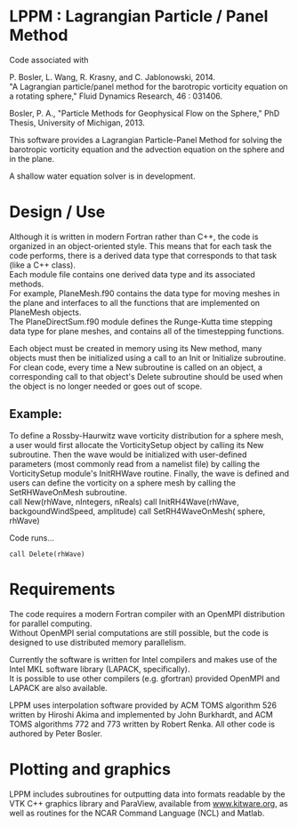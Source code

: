 LPPM : Lagrangian Particle / Panel Method
=========

Code associated with 

P. Bosler,  L. Wang,  R. Krasny, and C. Jablonowski,  2014.  
	"A Lagrangian particle/panel method for the barotropic vorticity equation on a rotating sphere," Fluid Dynamics Research,  46 : 031406.

Bosler, P. A., "Particle Methods for Geophysical Flow on the Sphere," PhD Thesis, University of Michigan, 2013.

This software provides a Lagrangian Particle-Panel Method for solving the barotropic vorticity equation
and the advection equation on the sphere and in the plane.

A shallow water equation solver is in development.

Design / Use
=========

Although it is written in modern Fortran rather than C++, the code is organized in an object-oriented style.
This means that for each task the code performs, there is a derived data type that corresponds to that task (like a C++ class).  
Each module file contains one derived data type and its associated methods.  
For example, PlaneMesh.f90 contains the data type for moving meshes in the plane and interfaces to all the functions that are 
implemented on PlaneMesh objects.  
The PlaneDirectSum.f90 module defines the Runge-Kutta time stepping data type for plane meshes, and contains all of the timestepping functions.

Each object must be created in memory using its New method, many objects must then be initialized using a call to an Init or Initialize subroutine.  
For clean code, every time a New subroutine is called on an object, a corresponding call to that object's Delete subroutine should be used when the object is no longer needed or goes out of scope.

Example: 
---------
To define a Rossby-Haurwitz wave vorticity distribution for a sphere mesh, a user would first allocate the VorticitySetup object by calling its New subroutine.
Then the wave would be initialized with user-defined parameters (most commonly read from a namelist file) by calling the VorticitySetup module's InitRHWave routine.
Finally, the wave is defined and users can define the vorticity on a sphere mesh by calling the SetRHWaveOnMesh subroutine.  
	call New(rhWave, nIntegers, nReals)
	call InitRH4Wave(rhWave, backgoundWindSpeed, amplitude)
	call SetRH4WaveOnMesh( sphere, rhWave)
	
Code runs...

	call Delete(rhWave)	
	
Requirements
=========
The code requires a modern Fortran compiler with an OpenMPI distribution for parallel computing.  
Without OpenMPI serial computations are still possible, but the code is designed to use distributed memory parallelism.

Currently the software is written for Intel compilers and makes use of the Intel MKL software library (LAPACK, specifically).  
It is possible to use other compilers (e.g. gfortran) provided OpenMPI and LAPACK are also available.  

LPPM uses interpolation software provided by ACM TOMS algorithm 526 written by Hiroshi Akima and implemented by John Burkhardt,
and ACM TOMS algorithms 772 and 773 written by Robert Renka.  All other code is authored by Peter Bosler.


Plotting and graphics
=========

LPPM includes subroutines for outputting data into formats readable by the VTK C++ graphics library and ParaView, available 
from www.kitware.org, as well as routines for the NCAR Command Language (NCL) and Matlab.  



